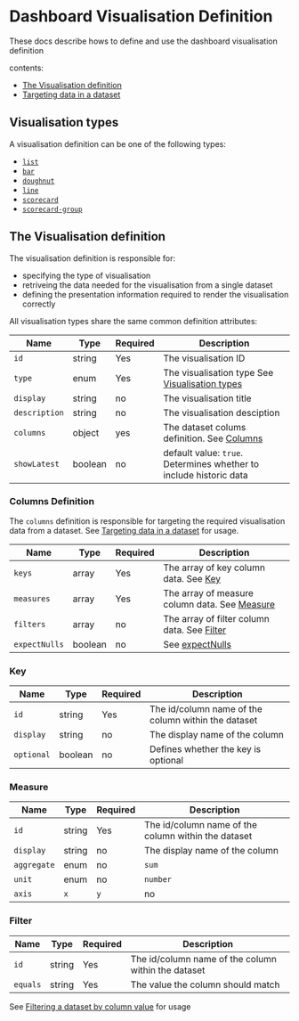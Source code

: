 # Dashboard Visualisation Definition

These docs describe hows to define and use the dashboard visualisation definition

contents:
- [The Visualisation definition](#the-visualisation-definition)
- [Targeting data in a dataset](#targeting-data-in-a-dataset)

## Visualisation types

A visualisation definition can be one of the following types:

- [`list`](./line.md)
- [`bar`](./bar.md)
- [`doughnut`](./dougnhut.md)
- [`line`](./line.md)
- [`scorecard`](./scorecard.md)
- [`scorecard-group`](./scorcard-group.md)

## The Visualisation definition

The visualisation definition is responsible for:

- specifying the type of visualisation
- retriveing the data needed for the visualisation from a single dataset
- defining the presentation information required to render the visualisation correctly

All visualisation types share the same common definition attributes:

| Name          | Type    | Required | Description                                                             |
| --------------| ------- | -------- | ------------------------------------------------------------------------|
| `id`          | string  | Yes      | The visualisation ID                                                    |
| `type`        | enum    | Yes      | The visualisation type See [Visualisation types](#visualisation-types)  |
| `display`     | string  | no       | The visualisation title                                                 |
| `description` | string  | no       | The visualisation desciption                                            |
| `columns`     | object  | yes      | The dataset colums definition. See [Columns](#details)                  |
| `showLatest`  | boolean | no       | default value: `true`. Determines whether to include historic data      |

### Columns Definition

The `columns` definition is responsible for targeting the required visualisation data from a dataset. See [Targeting data in a dataset](#targeting-data-in-a-dataset) for usage.

| Name        | Type    | Required | Description                                                |
| ------------| ------- | -------- | -----------------------------------------------------------|
| `keys`      | array   | Yes      |  The array of key column data. See [Key](#key)             |
| `measures`  | array   | Yes      |  The array of measure column data. See [Measure](#measure) |
| `filters`   | array   | no       |  The array of filter column data. See [Filter](#filter)  |
| `expectNulls` | boolean   | no   |  See [expectNulls](#expectNulls)  |

### Key 

| Name        | Type    | Required | Description                                              |
| ------------| ------- | -------- | -------------------------------------------------------- |
| `id`        | string  | Yes      |  The id/column name of the column within the dataset     |
| `display`   | string  | no       |  The display name of the column                          |
| `optional`  | boolean  | no      |  Defines whether the key is optional                     |

### Measure 

| Name        | Type    | Required | Description                                              |
| ------------| ------- | -------- | -------------------------------------------------------- |
| `id`        | string  | Yes      |  The id/column name of the column within the dataset     |
| `display`   | string  | no       |  The display name of the column                          |
| `aggregate` | enum    | no       |  `sum`                                                   |
| `unit`      | enum    | no       |  `number` | `percentage`                                 |
| `axis`      | `x` | `y` | no     |  specific to `bar` visualisation types                   |

### Filter 

| Name        | Type    | Required | Description                                              |
| ------------| ------- | -------- | -------------------------------------------------------- |
| `id`        | string  | Yes      |  The id/column name of the column within the dataset     |
| `equals`    | string  | Yes      |  The value the column should match                       |

See [Filtering a dataset by column value](#filtering-a-dataset-by-column-value) for usage
